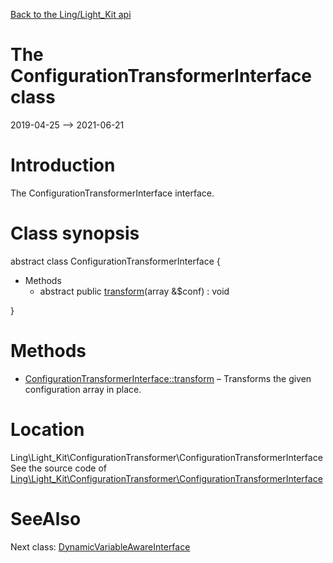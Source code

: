 [Back to the Ling/Light_Kit api](https://github.com/lingtalfi/Light_Kit/blob/master/doc/api/Ling/Light_Kit.md)



The ConfigurationTransformerInterface class
================
2019-04-25 --> 2021-06-21






Introduction
============

The ConfigurationTransformerInterface interface.



Class synopsis
==============


abstract class <span class="pl-k">ConfigurationTransformerInterface</span>  {

- Methods
    - abstract public [transform](https://github.com/lingtalfi/Light_Kit/blob/master/doc/api/Ling/Light_Kit/ConfigurationTransformer/ConfigurationTransformerInterface/transform.md)(array &$conf) : void

}






Methods
==============

- [ConfigurationTransformerInterface::transform](https://github.com/lingtalfi/Light_Kit/blob/master/doc/api/Ling/Light_Kit/ConfigurationTransformer/ConfigurationTransformerInterface/transform.md) &ndash; Transforms the given configuration array in place.





Location
=============
Ling\Light_Kit\ConfigurationTransformer\ConfigurationTransformerInterface<br>
See the source code of [Ling\Light_Kit\ConfigurationTransformer\ConfigurationTransformerInterface](https://github.com/lingtalfi/Light_Kit/blob/master/ConfigurationTransformer/ConfigurationTransformerInterface.php)



SeeAlso
==============
Next class: [DynamicVariableAwareInterface](https://github.com/lingtalfi/Light_Kit/blob/master/doc/api/Ling/Light_Kit/ConfigurationTransformer/DynamicVariableAwareInterface.md)<br>
